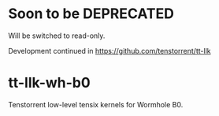 # Soon to be DEPRECATED #
Will be switched to read-only.

Development continued in https://github.com/tenstorrent/tt-llk

# tt-llk-wh-b0 #
Tenstorrent low-level tensix kernels for Wormhole B0. 
